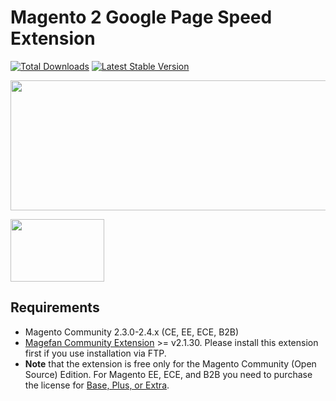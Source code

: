# Magento 2 Google Page Speed Extension

[![Total Downloads](https://poser.pugx.org/magefan/module-speed-optimization/downloads)](https://packagist.org/packages/magefan/module-speed-optimization)
[![Latest Stable Version](https://poser.pugx.org/magefan/module-speed-optimization/v/stable)](https://packagist.org/packages/magefan/module-speed-optimization)

<a href="https://savelife.in.ua/en/donate-en/#donate-army-card-monthly"><img width="830" height="208" src="https://cm.magefan.com/blog/support-ukraine.png"></a>

<img width="150" height="100" src="https://magefan.com/media/wysiwyg/made_in_ukraine.jpg">

## Requirements
  * Magento Community 2.3.0-2.4.x (CE, EE, ECE, B2B)
  * [Magefan Community Extension](https://github.com/magefan/module-community) >= v2.1.30. Please install this extension first if you use installation via FTP.
  * **Note** that the extension is free only for the Magento Community (Open Source) Edition. For Magento EE, ECE, and B2B you need to purchase the license for [Base, Plus, or Extra](https://magefan.com/magento-2-google-page-speed-optimizer/pricing).

